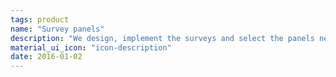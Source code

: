 ```yaml
---
tags: product
name: "Survey panels"
description: "We design, implement the surveys and select the panels needed to achieve the best representativity. We deliver oustanding reports customly designed if needed"
material_ui_icon: "icon-description"
date: 2016-01-02
---
```

